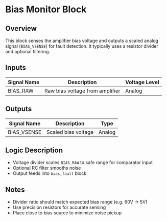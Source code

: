 # Bias Monitor Block

## Overview
This block senses the amplifier bias voltage and outputs a scaled analog signal (`BIAS_VSENSE`) for fault detection. It typically uses a resistor divider and optional filtering.

## Inputs
| Signal Name     | Description                     | Voltage Level |
|----------------|----------------------------------|---------------|
| BIAS_RAW        | Raw bias voltage from amplifier  | Analog        |

## Outputs
| Signal Name     | Description                     | Type          |
|----------------|----------------------------------|---------------|
| BIAS_VSENSE     | Scaled bias voltage              | Analog        |

## Logic Description
- Voltage divider scales `BIAS_RAW` to safe range for comparator input
- Optional RC filter smooths noise
- Output feeds into `bias_fault` block

## Notes
- Divider ratio should match expected bias range (e.g. 60V → 5V)
- Use precision resistors for accurate sensing
- Place close to bias source to minimize noise pickup
